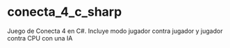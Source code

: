 # conecta_4_c_sharp
 Juego de Conecta 4 en C#. Incluye modo jugador contra jugador y jugador contra CPU con una IA

